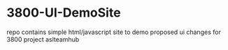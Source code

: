 # 3800-UI-DemoSite
repo contains simple html/javascript site to demo proposed ui changes for 3800 project aslteamhub
